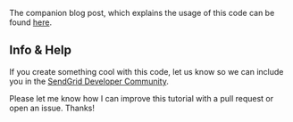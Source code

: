 The companion blog post, which explains the usage of this code can be found [here](http://sendgrid.com/blog/onenote-and-sendgrids-event-webhook).

## Info & Help

If you create something cool with this code, let us know so we can include you in the [SendGrid Developer Community](http://sendgrid.com/developers/developers).

Please let me know how I can improve this tutorial with a pull request or open an issue. Thanks!
